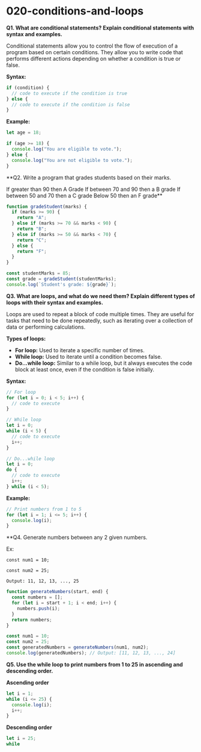 # 020-conditions-and-loops

**Q1. What are conditional statements? Explain conditional statements with syntax and examples.**

Conditional statements allow you to control the flow of execution of a program based on certain conditions. They allow you to write code that performs different actions depending on whether a condition is true or false.

**Syntax:**

```javascript
if (condition) {
  // code to execute if the condition is true
} else {
  // code to execute if the condition is false
}
```

**Example:**

```javascript
let age = 18;

if (age >= 18) {
  console.log("You are eligible to vote.");
} else {
  console.log("You are not eligible to vote.");
}
```

**Q2. Write a program that grades students based on their marks.

If greater than 90 then A Grade
If between 70 and 90 then a B grade
If between 50 and 70 then a C grade
Below 50 then an F grade**

```javascript
function gradeStudent(marks) {
  if (marks >= 90) {
    return "A";
  } else if (marks >= 70 && marks < 90) {
    return "B";
  } else if (marks >= 50 && marks < 70) {
    return "C";
  } else {
    return "F";
  }
}

const studentMarks = 85;
const grade = gradeStudent(studentMarks);
console.log(`Student's grade: ${grade}`);
```

**Q3. What are loops, and what do we need them? Explain different types of loops with their syntax and
examples.**

Loops are used to repeat a block of code multiple times. They are useful for tasks that need to be done repeatedly, such as iterating over a collection of data or performing calculations.

**Types of loops:**

* **For loop:** Used to iterate a specific number of times.
* **While loop:** Used to iterate until a condition becomes false.
* **Do...while loop:** Similar to a while loop, but it always executes the code block at least once, even if the condition is false initially.

**Syntax:**

```javascript
// For loop
for (let i = 0; i < 5; i++) {
  // code to execute
}

// While loop
let i = 0;
while (i < 5) {
  // code to execute
  i++;
}

// Do...while loop
let i = 0;
do {
  // code to execute
  i++;
} while (i < 5);
```

**Example:**

```javascript
// Print numbers from 1 to 5
for (let i = 1; i <= 5; i++) {
  console.log(i);
}
```

**Q4. Generate numbers between any 2 given numbers.

Ex:

```
const num1 = 10;

const num2 = 25;

Output: 11, 12, 13, ..., 25
```

```javascript
function generateNumbers(start, end) {
  const numbers = [];
  for (let i = start + 1; i < end; i++) {
    numbers.push(i);
  }
  return numbers;
}

const num1 = 10;
const num2 = 25;
const generatedNumbers = generateNumbers(num1, num2);
console.log(generatedNumbers); // Output: [11, 12, 13, ..., 24]
```

**Q5. Use the while loop to print numbers from 1 to 25 in ascending and descending order.**

**Ascending order**

```javascript
let i = 1;
while (i <= 25) {
  console.log(i);
  i++;
}
```

**Descending order**

```javascript
let i = 25;
while
